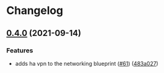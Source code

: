 # Changelog

## [0.4.0](https://www.github.com/GoogleCloudPlatform/blueprints/compare/networking-blueprint-v0.3.0...networking-blueprint-v0.4.0) (2021-09-14)


### Features

* adds ha vpn to the networking blueprint ([#61](https://www.github.com/GoogleCloudPlatform/blueprints/issues/61)) ([483a027](https://www.github.com/GoogleCloudPlatform/blueprints/commit/483a027d2fa6f83dcd198823d3dd1209c7172c1b))
